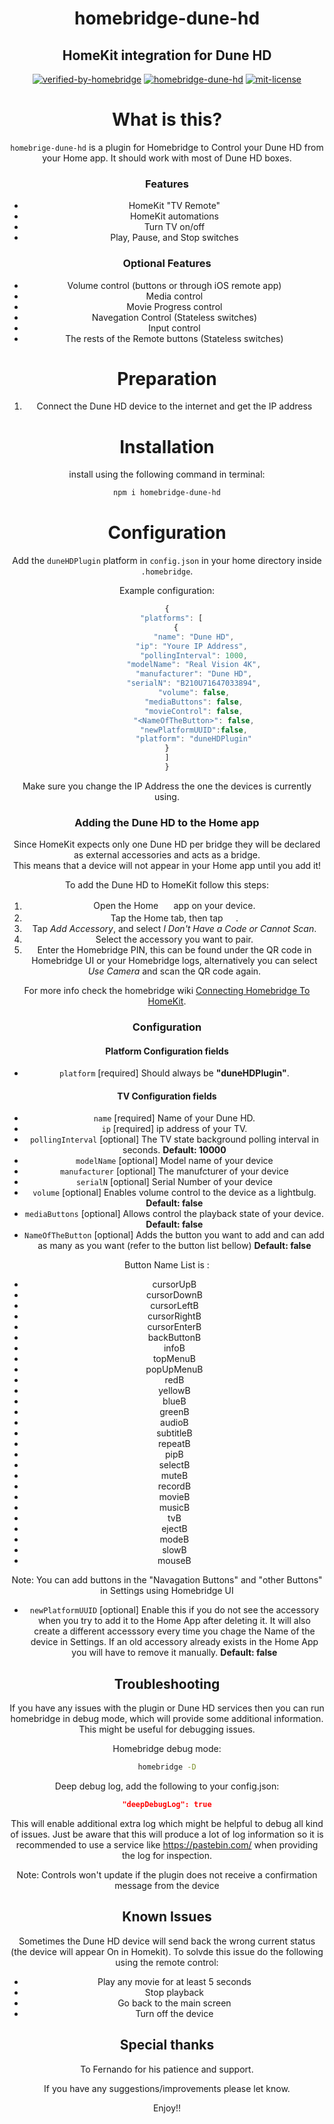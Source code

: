 <span align="center">

# homebridge-dune-hd
## HomeKit integration for Dune HD

[![verified-by-homebridge](https://badgen.net/badge/homebridge/verified/purple)](https://github.com/homebridge/homebridge/wiki/Verified-Plugins)
[![homebridge-dune-hd](https://badgen.net/npm/v/homebridge-dune-hd?icon=npm)](https://www.npmjs.com/package/homebridge-dune-hd)
[![mit-license](https://badgen.net/npm/license/lodash)](https://github.com/merdok/homebridge-dune-hd/blob/master/LICENSE)
</span>

# What is this?

`homebrige-dune-hd` is a plugin for Homebridge to Control your Dune HD from your Home app. It should work with most of Dune HD boxes.


### Features
* HomeKit "TV Remote"
* HomeKit automations
* Turn TV on/off
* Play, Pause, and Stop switches
### Optional Features
* Volume control (buttons or through iOS remote app) 
* Media control
* Movie Progress control
* Navegation Control (Stateless switches)
* Input control
* The rests of the Remote buttons (Stateless switches)

# Preparation
1. Connect the Dune HD device to the internet and get the IP address

# Installation
install using the following command in terminal:
```sh
npm i homebridge-dune-hd
```

# Configuration

Add the `duneHDPlugin` platform in `config.json` in your home directory inside `.homebridge`.

Example configuration:

```js
{
  "platforms": [
    {
            "name": "Dune HD",
            "ip": "Youre IP Address", 
            "pollingInterval": 1000,
            "modelName": "Real Vision 4K",
            "manufacturer": "Dune HD",
            "serialN": "B210U71647033894",
            "volume": false,
            "mediaButtons": false,
            "movieControl": false,
            "<NameOfTheButton>": false,
            "newPlatformUUID":false,
            "platform": "duneHDPlugin"
}
]
}
```

Make sure you change the IP Address the one the devices is currently using.


### Adding the Dune HD to the Home app
Since HomeKit expects only one Dune HD per bridge they will be declared as external accessories and acts as a bridge.  
This means that a device will not appear in your Home app until you add it!

To add the Dune HD to HomeKit follow this steps:

1. Open the Home <img src="https://user-images.githubusercontent.com/3979615/78010622-4ea1d380-738e-11ea-8a17-e6a465eeec35.png" height="16.42px"> app on your device.
2. Tap the Home tab, then tap <img src="https://user-images.githubusercontent.com/3979615/78010869-9aed1380-738e-11ea-9644-9f46b3633026.png" height="16.42px">.
3. Tap *Add Accessory*, and select *I Don't Have a Code or Cannot Scan*.
4. Select the accessory you want to pair.
5. Enter the Homebridge PIN, this can be found under the QR code in Homebridge UI or your Homebridge logs, alternatively you can select *Use Camera* and scan the QR code again.

For more info check the homebridge wiki [Connecting Homebridge To HomeKit](https://github.com/homebridge/homebridge/wiki/Connecting-Homebridge-To-HomeKit).

### Configuration
#### Platform Configuration fields
- `platform` [required]
Should always be **"duneHDPlugin"**.
#### TV Configuration fields
- `name` [required]
Name of your Dune HD.
- `ip` [required]
ip address of your TV.
- `pollingInterval` [optional]
The TV state background polling interval in seconds. **Default: 10000**
- `modelName` [optional]
Model name of your device
- `manufacturer` [optional]
The manufcturer of your device
- `serialN` [optional]
Serial Number of your device
- `volume` [optional]
Enables volume control to the device as a lightbulg. **Default: false**
- `mediaButtons` [optional]
Allows control the playback state of your device. **Default: false**
- `NameOfTheButton` [optional]
Adds the button you want to add and can add as many as you want (refer to the button list bellow) **Default: false**

Button Name List is :
- cursorUpB
- cursorDownB 
- cursorLeftB
- cursorRightB
- cursorEnterB
- backButtonB
- infoB
- topMenuB
- popUpMenuB
- redB
- yellowB
- blueB
- greenB
- audioB
- subtitleB
- repeatB 
- pipB 
- selectB
- muteB
- recordB
- movieB
- musicB 
- tvB
- ejectB
- modeB
- slowB
- mouseB
  


Note: You can add  buttons in the "Navagation Buttons" and "other Buttons" in Settings using Homebridge UI
- `newPlatformUUID` [optional]
Enable this if you do not see the accessory when you try to add it to the Home App after deleting it. It will also create a different accesssory every time you chage the Name of the device in Settings. If an old accessory already exists in the Home App you will have to remove it manually. **Default: false**

## Troubleshooting
If you have any issues with the plugin or Dune HD services then you can run homebridge in debug mode, which will provide some additional information. This might be useful for debugging issues.

Homebridge debug mode:
```sh
homebridge -D
```

Deep debug log, add the following to your config.json:
```json
"deepDebugLog": true
```
This will enable additional extra log which might be helpful to debug all kind of issues. Just be aware that this will produce a lot of log information so it is recommended to use a service like https://pastebin.com/ when providing the log for inspection.

Note: Controls won't update if the plugin does not receive a confirmation message from the device

## Known Issues
Sometimes the Dune HD device will send back the wrong current status (the device will appear On in Homekit). To solvde this issue do the following using the remote control:
- Play any movie for at least 5 seconds
- Stop playback
- Go back to the main screen
- Turn off the device

## Special thanks
To Fernando for his patience and support.

If you have any suggestions/improvements please let know.

Enjoy!!
